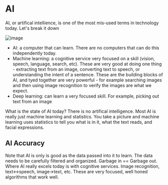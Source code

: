 # AI

AI, or artifical intellience, is one of the most mis-used terms in technology today. Let's break it down

![image](https://user-images.githubusercontent.com/8389039/113715512-93ee9480-96b7-11eb-94b0-01c653ebc673.png)

- AI: a computer that can learn. There are no computers that can do this independently today.  
- Machine learning: a cognitive service very focused on a skill (vision, speech, language, search, etc). These are very good at doing one thing - extracting text from an image, converting text to speech, or understanding the intent of a sentence. These are the building blocks of AI, and tyed together are very powerful - for example searching images and then using image recognition to verify the images are what we expect.  
- Deep learning: can learn a very focused skill. For example, picking out text from an image    
  
What is the state of AI today? There is no artifical intelligence. Most AI is really just machine learning and statistics. You take a picture and machine learning uses statistics to tell you what is in it, what the text reads, and facial expressions. 

## AI Accuracy

Note that AI is only is good as the data passed into it to learn. The data needs to be carefully filtered and organized. Garbage in == Garbage out. Where AI really excels today is with cognitive services. Image recognition, text<->speech, image->text, etc. These are very focused, well honed algorithms that work well.
